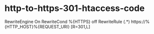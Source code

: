 # http-to-https-301-htaccess-code

RewriteEngine On
RewriteCond %{HTTPS} off
RewriteRule (.*) https://%{HTTP_HOST}%{REQUEST_URI} [R=301,L]
